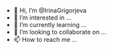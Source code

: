 - 👋 Hi, I’m @IrinaGrigorjeva
- 👀 I’m interested in ...
- 🌱 I’m currently learning ...
- 💞️ I’m looking to collaborate on ...
- 📫 How to reach me ...

<!---
Irina Grigorjeva is a ✨ special ✨ repository because its `README.md` (this file) appears on your GitHub profile.
You can click the Preview link to take a look at your changes.
--->

